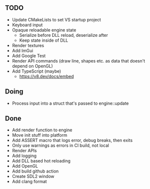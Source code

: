 ## TODO
- Update CMakeLists to set VS startup project
- Keyboard input
- Opaque reloadable engine state
  - Serialize before DLL reload, deserialize after
  - Keep state inside of DLL
- Render textures
- Add ImGui
- Add Google Test
- Render API commands (draw line, shapes etc. as data that doesn't depend on OpenGL)
- Add TypeScript (maybe)
  - https://v8.dev/docs/embed

## Doing
- Process input into a struct that's passed to engine::update

## Done
- Add render function to engine
- Move init stuff into platform
- Add ASSERT macro that logs error, debug breaks, then exits
- Only use warnings as errors in CI build, not local
- Render APIs
- Add logging
- Add DLL based hot reloading
- Add OpenGL
- Add build github action
- Create SDL2 window
- Add clang format
